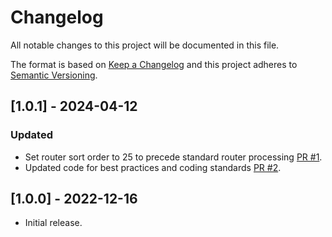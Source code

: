 # Changelog
All notable changes to this project will be documented in this file.

The format is based on [Keep a Changelog](http://keepachangelog.com/en/1.0.0/)
and this project adheres to [Semantic Versioning](http://semver.org/spec/v2.0.0.html).

## [1.0.1] - 2024-04-12
### Updated
- Set router sort order to 25 to precede standard router processing [PR #1](https://github.com/markshust/magento2-module-specialrouter/pull/1).
- Updated code for best practices and coding standards [PR #2](https://github.com/markshust/magento2-module-specialrouter/pull/2).

## [1.0.0] - 2022-12-16
- Initial release.
